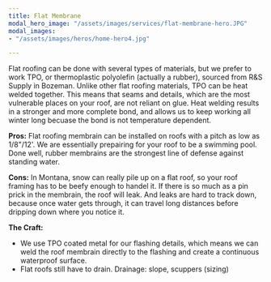```yaml
---
title: Flat Membrane
modal_hero_image: "/assets/images/services/flat-membrane-hero.JPG"
modal_images:
- "/assets/images/heros/home-hero4.jpg"

---
```

Flat roofing can be done with several types of materials, but we prefer to work TPO, or thermoplastic polyolefin (actually a rubber), sourced from R&S Supply in Bozeman.  Unlike other flat roofing materials, TPO can be heat welded together.  This means that seams and details, which are the most vulnerable places on your roof, are not reliant on glue.  Heat welding results in a stronger and more complete bond, and allows us to keep working all winter long becuase the bond is not temperature dependent.

**Pros:** Flat roofing membrain can be installed on roofs with a pitch as low as 1/8"/12'.  We are essentially prepairing for your roof to be a swimming pool.  Done well, rubber membrains are the strongest line of defense against standing water.

**Cons:** In Montana, snow can really pile up on a flat roof, so your roof framing has to be beefy enough to handel it.  If there is so much as a pin prick in the membrain, the roof will leak.  And leaks are hard to track down, because once water gets through, it can travel long distances before dripping down where you notice it.

**The Craft:** 

* We use TPO coated metal for our flashing details, which means we can weld the roof membrain directly to the flashing and create a continuous waterproof surface.  
* Flat roofs still have to drain.  Drainage: slope, scuppers (sizing)